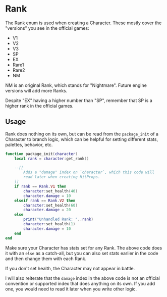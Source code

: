 # Rank

The Rank enum is used when creating a Character. These mostly cover the 
"versions" you see in the official games:

* V1
* V2
* V3
* SP
* EX
* Rare1
* Rare2
* NM

NM is an original Rank, which stands for "Nightmare". Future engine versions 
will add more Ranks.

Despite "EX" having a higher number than "SP", remember that SP is a higher 
rank in the official games.

## Usage

Rank does nothing on its own, but can be read from the `package_init` of a 
Character to branch logic, which can be helpful for setting different stats, 
palettes, behavior, etc.

```lua
function package_init(character)
    local rank = character:get_rank()

    --[[
        Adds a "damage" index on `character`, which this code will 
        read later when creating HitProps.
    ]] 
    if rank == Rank.V1 then 
        character:set_health(40)
        character.damage = 10
    elseif rank == Rank.V2 then 
        character:set_health(60)
        character.damage = 20
    else
        print("Unhandled Rank: "..rank)
        character:set_health(1)
        character.damage = 10
    end
end
```

Make sure your Character has stats set for any Rank. The above code does 
it with an `else` as a catch-all, but you can also set stats earlier in the 
code and then change them with each Rank.

If you don't set health, the Character may not appear in battle.

I will also reiterate that the `damage` index in the above code is not an 
official convention or supported index that does anything on its own. If 
you add one, you would need to read it later when you write other logic.